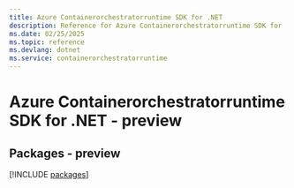 ```yaml
---
title: Azure Containerorchestratorruntime SDK for .NET
description: Reference for Azure Containerorchestratorruntime SDK for .NET
ms.date: 02/25/2025
ms.topic: reference
ms.devlang: dotnet
ms.service: containerorchestratorruntime
---
```

# Azure Containerorchestratorruntime SDK for .NET - preview
## Packages - preview
[!INCLUDE [packages](containerorchestratorruntime-index.md)]